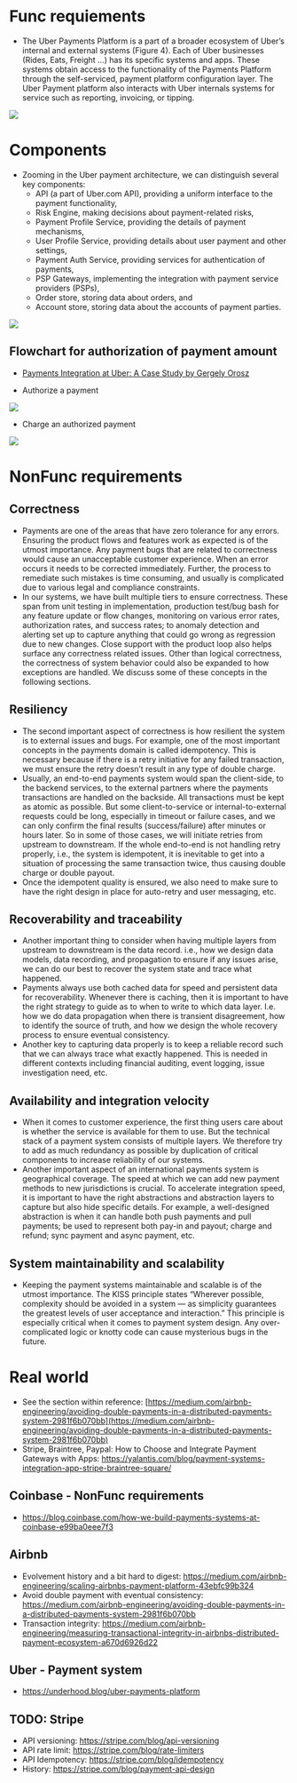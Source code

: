 
# Func requiements
* The Uber Payments Platform is a part of a broader ecosystem of Uber’s internal and external systems (Figure 4). Each of Uber businesses (Rides, Eats, Freight …) has its specific systems and apps. These systems obtain access to the functionality of the Payments Platform through the self-serviced, payment platform configuration layer. The Uber Payment platform also interacts with Uber internals systems for service such as reporting, invoicing, or tipping.

![](../.gitbook/assets/payment_component.png)

# Components
* Zooming in the Uber payment architecture, we can distinguish several key components:
  * API (a part of Uber.com API), providing a uniform interface to the payment functionality,
  * Risk Engine, making decisions about payment-related risks,
  * Payment Profile Service, providing the details of payment mechanisms,
  * User Profile Service, providing details about user payment and other settings,
  * Payment Auth Service, providing services for authentication of payments,
  * PSP Gateways, implementing the integration with payment service providers (PSPs),
  * Order store, storing data about orders, and
  * Account store, storing data about the accounts of payment parties.

![](../.gitbook/assets/payment_component_detailed.png)

## Flowchart for authorization of payment amount
* [Payments Integration at Uber: A Case Study by Gergely Orosz](https://www.youtube.com/watch?v=yooCE5B0SRA&feature=emb_title)

* Authorize a payment

![](../.gitbook/assets/payment_authorization_payment.png)

* Charge an authorized payment

![](../.gitbook/assets/payment_charge_authorization.png)

# NonFunc requirements
## Correctness
* Payments are one of the areas that have zero tolerance for any errors. Ensuring the product flows and features work as expected is of the utmost importance. Any payment bugs that are related to correctness would cause an unacceptable customer experience. When an error occurs it needs to be corrected immediately. Further, the process to remediate such mistakes is time consuming, and usually is complicated due to various legal and compliance constraints.
* In our systems, we have built multiple tiers to ensure correctness. These span from unit testing in implementation, production test/bug bash for any feature update or flow changes, monitoring on various error rates, authorization rates, and success rates; to anomaly detection and alerting set up to capture anything that could go wrong as regression due to new changes. Close support with the product loop also helps surface any correctness related issues.
Other than logical correctness, the correctness of system behavior could also be expanded to how exceptions are handled. We discuss some of these concepts in the following sections.

## Resiliency
* The second important aspect of correctness is how resilient the system is to external issues and bugs. For example, one of the most important concepts in the payments domain is called idempotency. This is necessary because if there is a retry initiative for any failed transaction, we must ensure the retry doesn’t result in any type of double charge.
* Usually, an end-to-end payments system would span the client-side, to the backend services, to the external partners where the payments transactions are handled on the backside. All transactions must be kept as atomic as possible. But some client-to-service or internal-to-external requests could be long, especially in timeout or failure cases, and we can only confirm the final results (success/failure) after minutes or hours later. So in some of those cases, we will initiate retries from upstream to downstream. If the whole end-to-end is not handling retry properly, i.e., the system is idempotent, it is inevitable to get into a situation of processing the same transaction twice, thus causing double charge or double payout.
* Once the idempotent quality is ensured, we also need to make sure to have the right design in place for auto-retry and user messaging, etc.

## Recoverability and traceability
* Another important thing to consider when having multiple layers from upstream to downstream is the data record. i.e., how we design data models, data recording, and propagation to ensure if any issues arise, we can do our best to recover the system state and trace what happened.
* Payments always use both cached data for speed and persistent data for recoverability. Whenever there is caching, then it is important to have the right strategy to guide as to when to write to which data layer. I.e. how we do data propagation when there is transient disagreement, how to identify the source of truth, and how we design the whole recovery process to ensure eventual consistency.
* Another key to capturing data properly is to keep a reliable record such that we can always trace what exactly happened. This is needed in different contexts including financial auditing, event logging, issue investigation need, etc.

## Availability and integration velocity
* When it comes to customer experience, the first thing users care about is whether the service is available for them to use. But the technical stack of a payment system consists of multiple layers. We therefore try to add as much redundancy as possible by duplication of critical components to increase reliability of our systems.
* Another important aspect of an international payments system is geographical coverage. The speed at which we can add new payment methods to new jurisdictions is crucial. To accelerate integration speed, it is important to have the right abstractions and abstraction layers to capture but also hide specific details. For example, a well-designed abstraction is when it can handle both push payments and pull payments; be used to represent both pay-in and payout; charge and refund; sync payment and async payment, etc.

## System maintainability and scalability
* Keeping the payment systems maintainable and scalable is of the utmost importance. The KISS principle states “Wherever possible, complexity should be avoided in a system — as simplicity guarantees the greatest levels of user acceptance and interaction.” This principle is especially critical when it comes to payment system design. Any over-complicated logic or knotty code can cause mysterious bugs in the future.


# Real world
* See the section within reference: [https://medium.com/airbnb-engineering/avoiding-double-payments-in-a-distributed-payments-system-2981f6b070bb](https://medium.com/airbnb-engineering/avoiding-double-payments-in-a-distributed-payments-system-2981f6b070bb)
* Stripe, Braintree, Paypal: How to Choose and Integrate Payment Gateways with Apps: https://yalantis.com/blog/payment-systems-integration-app-stripe-braintree-square/

## Coinbase - NonFunc requirements
* https://blog.coinbase.com/how-we-build-payments-systems-at-coinbase-e99ba0eee7f3

## Airbnb
* Evolvement history and a bit hard to digest: https://medium.com/airbnb-engineering/scaling-airbnbs-payment-platform-43ebfc99b324
* Avoid double payment with eventual consistency: https://medium.com/airbnb-engineering/avoiding-double-payments-in-a-distributed-payments-system-2981f6b070bb
* Transaction integrity: https://medium.com/airbnb-engineering/measuring-transactional-integrity-in-airbnbs-distributed-payment-ecosystem-a670d6926d22

## Uber - Payment system
* https://underhood.blog/uber-payments-platform

## TODO: Stripe 
* API versioning: https://stripe.com/blog/api-versioning
* API rate limit: https://stripe.com/blog/rate-limiters
* API Idempotency: https://stripe.com/blog/idempotency
* History: https://stripe.com/blog/payment-api-design

